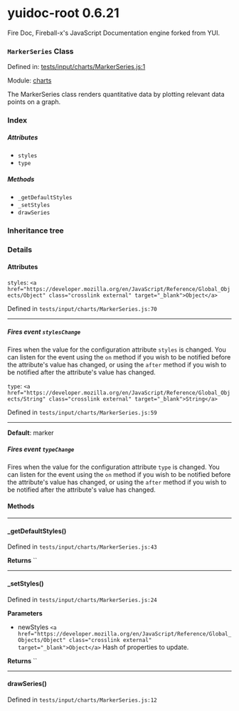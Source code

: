 
# yuidoc-root 0.6.21

Fire Doc, Fireball-x&#x27;s JavaScript Documentation engine forked from YUI.

### `MarkerSeries` Class


Defined in: [tests/input/charts/MarkerSeries.js:1](../files/tests/input/charts/MarkerSeries.js.js)

Module: [charts](../modules/charts.md)




The MarkerSeries class renders quantitative data by plotting relevant data points 
on a graph.

### Index


##### Attributes

  - `styles`
  - `type`


##### Methods


  - `_getDefaultStyles`
  - `_setStyles`
  - `drawSeries`





### Inheritance tree


### Details



#### Attributes


`styles`: `<a href="https://developer.mozilla.org/en/JavaScript/Reference/Global_Objects/Object" class="crosslink external" target="_blank">Object</a>`

Defined in `tests/input/charts/MarkerSeries.js:70`



---------------------




##### Fires event `stylesChange`

Fires when the value for the configuration attribute `styles` is
changed. You can listen for the event using the `on` method if you
wish to be notified before the attribute's value has changed, or
using the `after` method if you wish to be notified after the
attribute's value has changed.



`type`: `<a href="https://developer.mozilla.org/en/JavaScript/Reference/Global_Objects/String" class="crosslink external" target="_blank">String</a>`

Defined in `tests/input/charts/MarkerSeries.js:59`



---------------------



**Default**: marker

##### Fires event `typeChange`

Fires when the value for the configuration attribute `type` is
changed. You can listen for the event using the `on` method if you
wish to be notified before the attribute's value has changed, or
using the `after` method if you wish to be notified after the
attribute's value has changed.





<!-- Method Block -->
#### Methods



--------------------------
#### _getDefaultStyles() 

Defined in `tests/input/charts/MarkerSeries.js:43`



> 


**Returns**
`` 


--------------------------
#### _setStyles() 

Defined in `tests/input/charts/MarkerSeries.js:24`



> 

**Parameters**
- newStyles `<a href="https://developer.mozilla.org/en/JavaScript/Reference/Global_Objects/Object" class="crosslink external" target="_blank">Object</a>` Hash of properties to update.

**Returns**
`` 


--------------------------
#### drawSeries() 

Defined in `tests/input/charts/MarkerSeries.js:12`



> 





